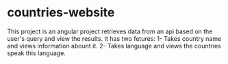 # countries-website
This project is an angular project retrieves data from an api based on the user's query and view the results. 
It has two fetures: 
1- Takes country name and views information abount it. 
2- Takes language and views the countries speak this language.
